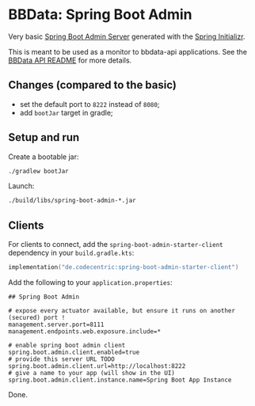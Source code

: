 # BBData: Spring Boot Admin

Very basic [Spring Boot Admin Server](https://codecentric.github.io/spring-boot-admin/2.3.0/) generated with the 
[Spring Initializr](https://start.spring.io/).

This is meant to be used as a monitor to bbdata-api applications. 
See the [BBData API README](https://github.com/big-building-data/bbdata-api) for more details.

## Changes (compared to the basic)

* set the default port to `8222` instead of `8080`;
* add `bootJar` target in gradle;

## Setup and run

Create a bootable jar:
```bash
./gradlew bootJar
```

Launch:
```bash
./build/libs/spring-boot-admin-*.jar
```

## Clients

For clients to connect, add the `spring-boot-admin-starter-client` dependency in your `build.gradle.kts`:
```kotlin
implementation("de.codecentric:spring-boot-admin-starter-client")
```

Add the following to your `application.properties`:
```properties
## Spring Boot Admin

# expose every actuator available, but ensure it runs on another (secured) port !
management.server.port=8111
management.endpoints.web.exposure.include=*

# enable spring boot admin client
spring.boot.admin.client.enabled=true
# provide this server URL TODO
spring.boot.admin.client.url=http://localhost:8222
# give a name to your app (will show in the UI)
spring.boot.admin.client.instance.name=Spring Boot App Instance
```

Done.